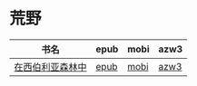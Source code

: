 # 荒野

| 书名 | epub | mobi | azw3 |
| --- | --- | --- | --- |
| [在西伯利亚森林中](http://ct.dalanmei.com/f/31084289-571803550-b23480) | [epub](http://ct.dalanmei.com/f/31084289-571803550-b23480) | [mobi](http://ct.dalanmei.com/f/31084289-571533832-f34ea5) | [azw3](http://ct.dalanmei.com/f/31084289-572195346-9cc5a1) |
